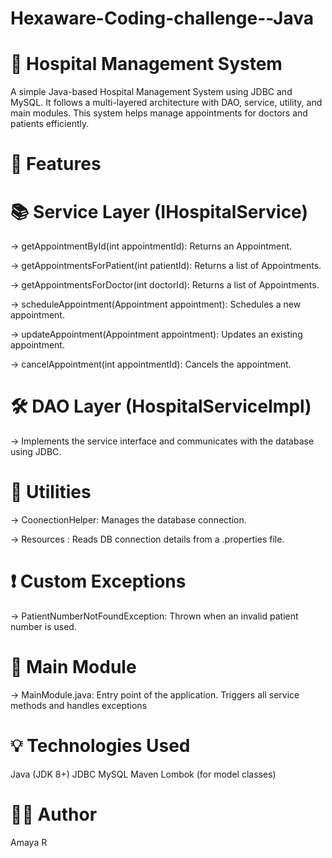 # Hexaware-Coding-challenge--Java

# 🏥 Hospital Management System

A simple Java-based Hospital Management System using JDBC and MySQL. It follows a multi-layered architecture with DAO, service, utility, and main modules. This system helps manage appointments for doctors and patients efficiently.

# 🚀 Features
# 📚 Service Layer (IHospitalService)
-> getAppointmentById(int appointmentId): Returns an Appointment.

-> getAppointmentsForPatient(int patientId): Returns a list of Appointments.

-> getAppointmentsForDoctor(int doctorId): Returns a list of Appointments.

-> scheduleAppointment(Appointment appointment): Schedules a new appointment.

-> updateAppointment(Appointment appointment): Updates an existing appointment.

-> cancelAppointment(int appointmentId): Cancels the appointment.

# 🛠️ DAO Layer (HospitalServiceImpl)
-> Implements the service interface and communicates with the database using JDBC.

# 🔧 Utilities
-> CoonectionHelper: Manages the database connection.

-> Resources : Reads DB connection details from a .properties file.

# ❗ Custom Exceptions
-> PatientNumberNotFoundException: Thrown when an invalid patient number is used.

# 🧪 Main Module
-> MainModule.java: Entry point of the application. Triggers all service methods and handles exceptions

# 💡 Technologies Used
Java (JDK 8+)
JDBC
MySQL
Maven 
Lombok (for model classes)

# 🧑‍💻 Author
Amaya R
